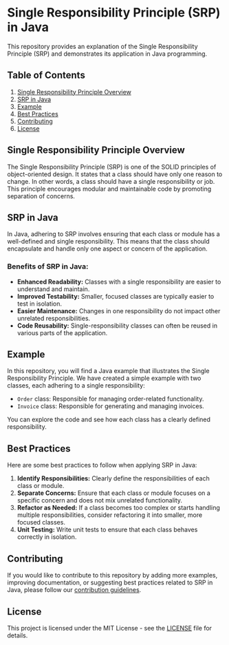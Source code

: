 # Single Responsibility Principle (SRP) in Java

This repository provides an explanation of the Single Responsibility Principle (SRP) and demonstrates its application in Java programming.

## Table of Contents

1. [Single Responsibility Principle Overview](#single-responsibility-principle-overview)
2. [SRP in Java](#srp-in-java)
3. [Example](#example)
4. [Best Practices](#best-practices)
5. [Contributing](#contributing)
6. [License](#license)

## Single Responsibility Principle Overview

The Single Responsibility Principle (SRP) is one of the SOLID principles of object-oriented design. It states that a class should have only one reason to change. In other words, a class should have a single responsibility or job. This principle encourages modular and maintainable code by promoting separation of concerns.

## SRP in Java

In Java, adhering to SRP involves ensuring that each class or module has a well-defined and single responsibility. This means that the class should encapsulate and handle only one aspect or concern of the application.

### Benefits of SRP in Java:

- **Enhanced Readability:** Classes with a single responsibility are easier to understand and maintain.
- **Improved Testability:** Smaller, focused classes are typically easier to test in isolation.
- **Easier Maintenance:** Changes in one responsibility do not impact other unrelated responsibilities.
- **Code Reusability:** Single-responsibility classes can often be reused in various parts of the application.

## Example

In this repository, you will find a Java example that illustrates the Single Responsibility Principle. We have created a simple example with two classes, each adhering to a single responsibility:

- `Order` class: Responsible for managing order-related functionality.
- `Invoice` class: Responsible for generating and managing invoices.

You can explore the code and see how each class has a clearly defined responsibility.

## Best Practices

Here are some best practices to follow when applying SRP in Java:

1. **Identify Responsibilities:** Clearly define the responsibilities of each class or module.
2. **Separate Concerns:** Ensure that each class or module focuses on a specific concern and does not mix unrelated functionality.
3. **Refactor as Needed:** If a class becomes too complex or starts handling multiple responsibilities, consider refactoring it into smaller, more focused classes.
4. **Unit Testing:** Write unit tests to ensure that each class behaves correctly in isolation.

## Contributing

If you would like to contribute to this repository by adding more examples, improving documentation, or suggesting best practices related to SRP in Java, please follow our [contribution guidelines](CONTRIBUTING.md).

## License

This project is licensed under the MIT License - see the [LICENSE](LICENSE) file for details.
